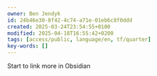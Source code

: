 ```yaml
---
owner: Ben Jendyk
id: 24b46e30-8f42-4c74-a71e-01eb6c8f0ddd
created: 2025-03-24T23:54:55+0100
modified: 2025-04-18T16:55:42+0200
tags: [access/public, language/en, tf/quarter]
key-words: []
---
```


Start to link more in Obsidian 